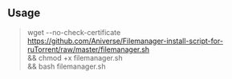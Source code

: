 Usage
---------------------------
>wget --no-check-certificate https://github.com/Aniverse/Filemanager-install-script-for-ruTorrent/raw/master/filemanager.sh \
&& chmod +x filemanager.sh \
&& bash filemanager.sh
